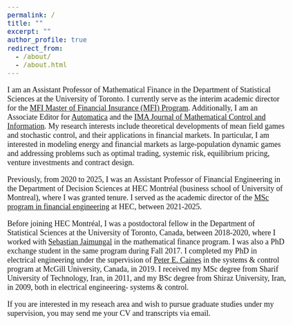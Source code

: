 ```yaml
---
permalink: /
title: ""
excerpt: ""
author_profile: true
redirect_from: 
  - /about/
  - /about.html
---
```

<head>
  <!-- Global site tag (gtag.js) - Google Analytics -->
<script async src="https://www.googletagmanager.com/gtag/js?id=G-10M5NMRXL0"></script>
<script>
  window.dataLayer = window.dataLayer || [];
  function gtag(){dataLayer.push(arguments);}
  gtag('js', new Date());

  gtag('config', 'G-10M5NMRXL0');
</script>
</head>

<style type="text/css">
  div {
  text-align: justify;
  text-justify: inter-word;
}

  
  body{
  font-size: 13.5pt;
  font-family: times, serif;
}
</style>

<body>
<p>I am an Assistant Professor of Mathematical Finance in the Department of Statistical Sciences at the University of Toronto. I currently serve as the interim academic director for the <a href="https://www.statistics.utoronto.ca/"> MFI Master of Financial Insurance (MFI) Program</a>. Additionally, I am an Associate Editor for <a href="https://www.sciencedirect.com/journal/automatica"> Automatica</a> and the <a href="https://academic.oup.com/imamci"> IMA Journal of Mathematical Control and Information</a>. My research interests include theoretical developments of mean field games and stochastic control, and their applications in financial markets. In particular, I am interested in modeling energy and financial markets as large-population dynamic games and addressing problems such as optimal trading, systemic risk, equilibrium pricing, venture investments and contract design. </p> 

<p>Previously, from 2020 to 2025, I was an Assistant Professor of Financial Engineering in the Department of Decision Sciences at HEC Montréal (business school of University of Montreal), where I was granted tenure. I served as the academic director of the <a href="https://www.hec.ca/en/programs/masters/master-financial-engineering/"> MSc program in financial engineering</a> at HEC, between 2021-2025. </p> 
  
<p>Before joining HEC Montréal, I was a postdoctoral fellow in the Department of Statistical Sciences at the University of Toronto, Canada, between 2018-2020, where I worked with <a href="http://sebastian.statistics.utoronto.ca/"> Sebastian Jaimungal</a> in the mathematical finance program. I was also a PhD exchange student in the same program during Fall 2017.  I completed my PhD in electrical engineering under the supervision of <a href="http://www.cim.mcgill.ca/~peterc/"> Peter E. Caines</a> in the systems & control program at McGill University, Canada, in 2019. I received my MSc degree from Sharif University of Technology, Iran, in 2011, and my BSc degree from Shiraz University, Iran, in 2009, both in electrical engineering- systems & control.</p>
  
<p style="margin-bottom:0.3cm;">    </p>
  
<!-- <p>My research interests include stochastic control and mean field games, and their applications in finance. In particular, I am interested in modeling energy and financial markets as large-population dynamic games and addressing problems such as optimal trading, systemic risk, equilibrium pricing, and contract design.</p> -->

 <p style="margin-bottom:0.3cm;">    </p>
  
<p>If you are interested in my reseach area and wish to pursue graduate studies under my supervision, you may send me your CV and transcripts via email. </p>
  
  
</body>
